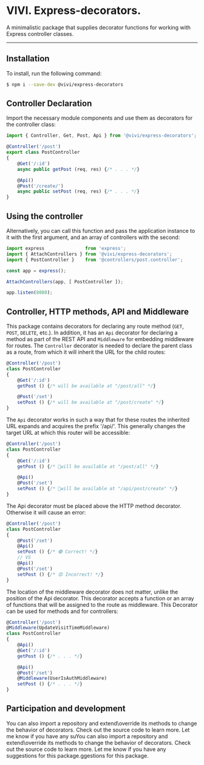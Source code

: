 # VIVI. Express-decorators.

A minimalistic package that supplies decorator functions for working with Express controller classes.

* * * * *

## Installation
To install, run the following command:
```bash
$ npm i --save-dev @vivi/express-decorators
```

## Controller Declaration
Import the necessary module components and use them as decorators for the controller class:
```js
import { Controller, Get, Post, Api } from '@vivi/express-decorators';

@Controller('/post')
export class PostController
{
	@Get('/:id')
	async public getPost (req, res) {/* . . . */}

	@Api()
	@Post('/create/')
	async public setPost (req, res) {/* . . . */}
}
```

## Using the controller
Alternatively, you can call this function and pass the application instance to it with the first argument, and an array of controllers with the second:
```js
import express               from 'express';
import { AttachControllers } from '@vivi/express-decorators';
import { PostController }    from '@controllers/post.controller';

const app = express();

AttachControllers(app, [ PostController ]);

app.listen(8080);
```

## Controller, HTTP methods, API and Middleware
This package contains decorators for declaring any route method (`GET`, `POST`, `DELETE`, etc.). In addition, it has an `Api` decorator for declaring a method as part of the REST API and `Middleware` for embedding middleware for routes. The `Controller` decorator is needed to declare the parent class as a route, from which it will inherit the URL for the child routes:
```js
@Controller('/post')
class PostController
{
	@Get('/:id')
	getPost () {/* will be available at "/post/all" */}

	@Post('/set')
	setPost () {/* will be available at "/post/create" */}
}
```

The `Api` decorator works in such a way that for these routes the inherited URL expands and acquires the prefix '/api/'. This generally changes the target URL at which this router will be accessible:
```js
@Controller('/post')
class PostController
{
	@Get('/:id')
	getPost () {/* 🔹will be available at "/post/all" */}

	@Api()
	@Post('/set')
	setPost () {/* 🔹will be available at "/api/post/create" */}
}
```

The Api decorator must be placed above the HTTP method decorator. Otherwise it will cause an error:
```js
@Controller('/post')
class PostController
{
	@Post('/set')
	@Api()
	setPost () {/* 🟢 Correct! */}
	// VS
	@Api()
	@Post('/set')
	setPost () {/* 😡 Incorrect! */}
}
```

The location of the middleware decorator does not matter, unlike the position of the Api decorator. This decorator accepts a function or an array of functions that will be assigned to the route as middleware. This Decorator can be used for methods and for controllers:
```js
@Controller('/post')
@Middleware(UpdateVisitTimeMiddleware)
class PostController
{
	@Api()
	@Get('/:id')
	getPost () {/* . . . */}

	@Api()
	@Post('/set')
	@Middleware(UserIsAuthMiddleware)
	setPost () {/* . . . */}
}
```

## Participation and development
You can also import a repository and extend\override its methods to change the behavior of decorators. Check out the source code to learn more. Let me know if you have any suYou can also import a repository and extend\override its methods to change the behavior of decorators. Check out the source code to learn more. Let me know if you have any suggestions for this package.ggestions for this package.
